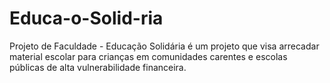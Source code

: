 # Educa-o-Solid-ria
Projeto de Faculdade - Educação Solidária é um projeto que visa arrecadar material escolar para crianças em comunidades carentes e escolas públicas de alta vulnerabilidade financeira.
